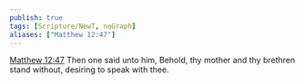```yaml
---
publish: true
tags: [Scripture/NewT, noGraph]
aliases: ["Matthew 12:47"]
---
```

[Matthew 12:47](https://churchofjesuschrist.org/study/scriptures/nt/matt/12?lang=eng&id=p47#p47) Then one said unto him, Behold, thy mother and thy brethren stand without, desiring to speak with thee.
